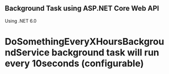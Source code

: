 ## Background Task using ASP.NET Core Web API
Using .NET 6.0

# DoSomethingEveryXHoursBackgroundService background task will run every 10seconds (configurable)